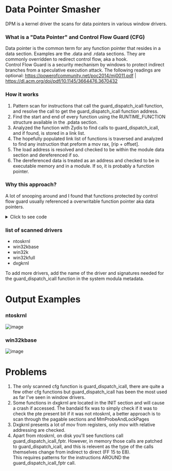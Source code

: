 # Data Pointer Smasher
DPM is a kernel driver the scans for data pointers in various window drivers. 

### What is a "Data Pointer" and Control Flow Guard (CFG)
Data pointer is the common term for any function pointer that resides in a data section. Examples are the .data and .rdata sections. They are commonly overridden to redirect control flow, aka a hook. <br>
Control Flow Guard is a security mechanism by windows to protect indirect branches from a speculative execution attack. The following readings are optional: https://powerofcommunity.net/poc2014/mj0011.pdf | https://dl.acm.org/doi/pdf/10.1145/3664476.3670432

### How it works
1. Pattern scan for instructions that call the guard_dispatch_icall function, and resolve the call to get the guard_dispatch_icall function address. 
2. Find the start and end of every function using the RUNTIME_FUNCTION structure available in the .pdata section.
3. Analyzed the function with Zydis to find calls to guard_dispatch_icall, and if found, is stored in a link list.
4. The hopefully populated link list of functions is traversed and analyzed to find any instruction that preform a mov rax, [rip + offset].
5. The load address is resolved and checked to be within the module data section and dereferenced if so. 
6. The dereferenced data is treated as an address and checked to be in executable memory and in a module. If so, it is probably a function pointer. 

### Why this approach? 
A lot of snooping around and I found that functions protected by control flow guard usually referenced a overwritable function pointer aka data pointers. 

<details>
<summary>Click to see code</summary>
  
### Checks for the prescence of guard_dispatch_icall in a function
```c++
if (instruction.mnemonic != ZYDIS_MNEMONIC_CALL)
	continue;

ZydisDecoderDecodeOperands(&decoder, &decoder_context, &instruction, operands, ZYDIS_MAX_OPERAND_COUNT);

if (operands[0].type == ZYDIS_OPERAND_TYPE_IMMEDIATE && operands[0].imm.is_relative)
{
	//call_target = rip + offset, let zydis do this for us
	uint64_t call_target = 0;
	ZydisCalcAbsoluteAddress(&instruction, &operands[0], runtime_address, &call_target);

	if (call_target == guard_dispatch_icall)
		return true;
}
```
### Checks for the prescence of mov rax instructions and introspection of the load address
```c++
ZydisDecoderDecodeInstruction(&decoder, &decoder_context, reinterpret_cast<void*>(function_start + offset), function_size - offset, &instruction);

bool is_mov_instruction = (instruction.mnemonic >= ZYDIS_MNEMONIC_MOV) && (instruction.mnemonic <= ZYDIS_MNEMONIC_MOVZX);
if (!is_mov_instruction)
	continue;

ZydisDecoderDecodeOperands(&decoder, &decoder_context, &instruction, operands, ZYDIS_MAX_OPERAND_COUNT);

bool is_mov_rax = (operands[0].type == ZYDIS_OPERAND_TYPE_REGISTER) && (operands[0].reg.value == ZYDIS_REGISTER_RAX);
bool is_relative_address = (operands[1].type == ZYDIS_OPERAND_TYPE_MEMORY) && (operands[1].mem.base == ZYDIS_REGISTER_RIP);

if (!is_mov_rax || !is_relative_address)
	continue;

//mov_target = rip + offset, let zydis do his for us
uint64_t mov_target = 0;
ZydisCalcAbsoluteAddress(&instruction, &operands[1], runtime_address, &mov_target);

bool in_own_module = (mov_target > system_module.base) && (mov_target <= module_end);

if (!in_own_module)
	continue;

bool in_writable_section = get_pde(mov_target)->read_write;

if (!in_writable_section)
	continue;

uint64_t function_ptr = *reinterpret_cast<uint64_t*>(mov_target); 

in_own_module = (function_ptr > system_module.base) && (function_ptr <= module_end);

bool in_another_module = false;

UNICODE_STRING other_module_name = { };

if (!in_own_module)
	in_another_module = find_address_module(function_ptr, other_module_name);

if (!(in_own_module || in_another_module))
	continue;

bool no_execute = false;
page_directory* pde = get_pde(function_ptr);

if (pde->large_page)
{
	no_execute = pde->large.no_execute;
}
else
{
	page_table* pte = get_pte(function_ptr);
	no_execute = pte->no_execute;
}

if (no_execute)
	continue;


```

</details>

### list of scanned drivers
- ntoskrnl
- win32kbase
- win32k
- win32kfull
- dxgkrnl

To add more drivers, add the name of the driver and signatures needed for the guard_dispatch_icall function in the system modula metadata.

# Output Examples
### ntoskrnl
![image](https://github.com/user-attachments/assets/9a91dc0c-f50d-4b32-9f77-f3d5f578522a)

### win32kbase 
![image](https://github.com/user-attachments/assets/b713f164-6a8a-4b49-ab39-847279e914e1)

# Problems 
1. The only scanned cfg function is guard_dispatch_icall, there are quite a few other cfg functions but guard_dispatch_icall has been the most used as far I've seen in window drivers.
2. Some functions in dxgkrnl are located in the INIT section and will cause a crash if accessed. The bandaid fix was to simply check if it was to check the pte present bit if it was not ntoskrnl, a better approach is to scan through the pagable sections and MmProbeAndLockPages
3. Dxgkrnl presents a lot of mov from registers, only mov with relative addressing are checked.
4. Apart from ntoskrnl, on disk you'll see functions call guard_dispatch_icall_fptr. However, in memory those calls are patched to guard_dispatch_icall, and this is relevent as the type of the calls themselves change from indirect to direct (FF 15 to E8). <br>
   This requires patterns for the instructions AROUND the guard_dispatch_icall_fptr call. 




